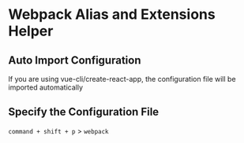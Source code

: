 # Webpack Alias and Extensions Helper

## Auto Import Configuration
If you are using vue-cli/create-react-app, the configuration file will be imported automatically

## Specify the Configuration File
`command + shift + p` > `webpack`
